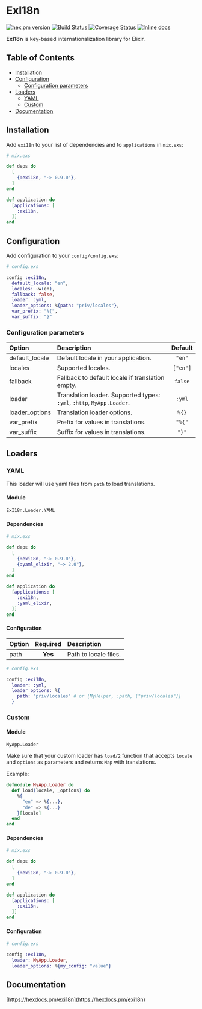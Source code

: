 # ExI18n

[![hex.pm version](https://img.shields.io/hexpm/v/exi18n.svg)](https://hex.pm/packages/exi18n) [![Build Status](https://travis-ci.org/gvl/exi18n.svg?branch=master)](https://travis-ci.org/gvl/exi18n) [![Coverage Status](https://coveralls.io/repos/gvl/exi18n/badge.svg?branch=master)](https://coveralls.io/r/gvl/exi18n?branch=master) [![Inline docs](http://inch-ci.org/github/gvl/exi18n.svg?branch=master&style=shields)](http://inch-ci.org/github/gvl/exi18n)

**ExI18n** is key-based internationalization library for Elixir.

## Table of Contents

* [Installation](#installation)
* [Configuration](#configuration)
  * [Configuration parameters](#configuration-parameters)
* [Loaders](#loaders)
  * [YAML](#yaml)
  * [Custom](#custom)
* [Documentation](#documentation)

## Installation

Add `exi18n` to your list of dependencies and to `applications` in `mix.exs`:

```elixir
# mix.exs

def deps do
  [
    {:exi18n, "~> 0.9.0"},
  ]
end

def application do
  [applications: [
    :exi18n,
  ]]
end
```

## Configuration

Add configuration to your `config/config.exs`:

```elixir
# config.exs

config :exi18n,
  default_locale: "en",
  locales: ~w(en),
  fallback: false,
  loader: :yml,
  loader_options: %{path: "priv/locales"},
  var_prefix: "%{",
  var_suffix: "}"
```

### Configuration parameters

| Option | Description | Default |
| :-- | :-- | :--: |
| default_locale | Default locale in your application. | `"en"` |
| locales | Supported locales. | `["en"]` |
| fallback | Fallback to default locale if translation empty. | `false` |
| loader | Translation loader. Supported types: `:yml`, `:http`, `MyApp.Loader`. | `:yml` |
| loader_options | Translation loader options. | `%{}` |
| var_prefix | Prefix for values in translations. | `"%{"` |
| var_suffix | Suffix for values in translations. | `"}"` |

## Loaders

### YAML

This loader will use yaml files from `path` to load translations.

#### Module

`ExI18n.Loader.YAML`

#### Dependencies

```elixir
# mix.exs

def deps do
  [
    {:exi18n, "~> 0.9.0"},
    {:yaml_elixir, "~> 2.0"},
  ]
end

def application do
  [applications: [
    :exi18n,
    :yaml_elixir,
  ]]
end
```

#### Configuration

| Option | Required | Description |
| :-- | :--: | :-- |
| path | **Yes** | Path to locale files. |

```elixir
# config.exs

config :exi18n,
  loader: :yml,
  loader_options: %{
    path: "priv/locales" # or {MyHelper, :path, ["priv/locales"]}
  }
```

### Custom

#### Module

`MyApp.Loader`

Make sure that your custom loader has `load/2` function that accepts `locale` and `options` as parameters and returns `Map` with translations.

Example:

```elixir
defmodule MyApp.Loader do
  def load(locale, _options) do
    %{
      "en" => %{...},
      "de" => %{...}
    }[locale]
  end
end
```

#### Dependencies

```elixir
# mix.exs

def deps do
  [
    {:exi18n, "~> 0.9.0"},
  ]
end

def application do
  [applications: [
    :exi18n,
  ]]
end
```

#### Configuration

```elixir
# config.exs

config :exi18n,
  loader: MyApp.Loader,
  loader_options: %{my_config: "value"}
```

## Documentation

[https://hexdocs.pm/exi18n](https://hexdocs.pm/exi18n)
